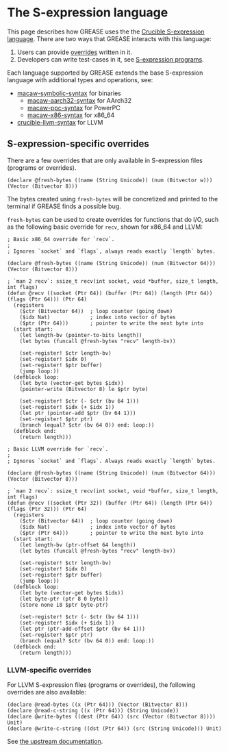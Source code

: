 # The S-expression language

This page describes how GREASE uses the the [Crucible S-expression language].
There are two ways that GREASE interacts with this language:

1. Users can provide [overrides](overrides.md) written in it.
2. Developers can write test-cases in it, see [S-expression programs](sexp-progs.md).

Each language supported by GREASE extends the base S-expression language with
additional types and operations, see:

- [macaw-symbolic-syntax] for binaries
  - [macaw-aarch32-syntax] for AArch32
  - [macaw-ppc-syntax] for PowerPC
  - [macaw-x86-syntax] for x86_64
- [crucible-llvm-syntax] for LLVM

[Crucible S-expression language]: https://github.com/GaloisInc/crucible/tree/master/crucible-syntax
[macaw-symbolic-syntax]: https://github.com/GaloisInc/macaw/tree/master/symbolic-syntax
[macaw-aarch32-syntax]: https://github.com/GaloisInc/macaw/tree/master/macaw-aarch32-syntax
[macaw-ppc-syntax]: https://github.com/GaloisInc/macaw/tree/master/macaw-ppc-syntax
[macaw-x86-syntax]: https://github.com/GaloisInc/macaw/tree/master/macaw-x86-syntax
[crucible-llvm-syntax]: https://github.com/GaloisInc/crucible/tree/master/crucible-llvm-syntax

## S-expression-specific overrides

There are a few overrides that are only available in S-expression files
(programs or overrides).
```
(declare @fresh-bytes ((name (String Unicode)) (num (Bitvector w))) (Vector (Bitvector 8)))
```

The bytes created using `fresh-bytes` will be concretized and printed to the
terminal if GREASE finds a possible bug.

`fresh-bytes` can be used to create overrides for functions that do I/O, such
as the following basic override for `recv`, shown for x86_64 and LLVM:

```
; Basic x86_64 override for `recv`.
;
; Ignores `socket` and `flags`, always reads exactly `length` bytes.

(declare @fresh-bytes ((name (String Unicode)) (num (Bitvector 64))) (Vector (Bitvector 8)))

; `man 2 recv`: ssize_t recv(int socket, void *buffer, size_t length, int flags)
(defun @recv ((socket (Ptr 64)) (buffer (Ptr 64)) (length (Ptr 64)) (flags (Ptr 64))) (Ptr 64)
  (registers
    ($ctr (Bitvector 64))  ; loop counter (going down)
    ($idx Nat)             ; index into vector of bytes
    ($ptr (Ptr 64)))       ; pointer to write the next byte into
  (start start:
    (let length-bv (pointer-to-bits length))
    (let bytes (funcall @fresh-bytes "recv" length-bv))

    (set-register! $ctr length-bv)
    (set-register! $idx 0)
    (set-register! $ptr buffer)
    (jump loop:))
  (defblock loop:
    (let byte (vector-get bytes $idx))
    (pointer-write (Bitvector 8) le $ptr byte)

    (set-register! $ctr (- $ctr (bv 64 1)))
    (set-register! $idx (+ $idx 1))
    (let ptr (pointer-add $ptr (bv 64 1)))
    (set-register! $ptr ptr)
    (branch (equal? $ctr (bv 64 0)) end: loop:))
  (defblock end:
    (return length)))
```
```
; Basic LLVM override for `recv`.
;
; Ignores `socket` and `flags`. Always reads exactly `length` bytes.

(declare @fresh-bytes ((name (String Unicode)) (num (Bitvector 64))) (Vector (Bitvector 8)))

; `man 2 recv`: ssize_t recv(int socket, void *buffer, size_t length, int flags)
(defun @recv ((socket (Ptr 32)) (buffer (Ptr 64)) (length (Ptr 64)) (flags (Ptr 32))) (Ptr 64)
  (registers
    ($ctr (Bitvector 64))  ; loop counter (going down)
    ($idx Nat)             ; index into vector of bytes
    ($ptr (Ptr 64)))       ; pointer to write the next byte into
  (start start:
    (let length-bv (ptr-offset 64 length))
    (let bytes (funcall @fresh-bytes "recv" length-bv))

    (set-register! $ctr length-bv)
    (set-register! $idx 0)
    (set-register! $ptr buffer)
    (jump loop:))
  (defblock loop:
    (let byte (vector-get bytes $idx))
    (let byte-ptr (ptr 8 0 byte))
    (store none i8 $ptr byte-ptr)

    (set-register! $ctr (- $ctr (bv 64 1)))
    (set-register! $idx (+ $idx 1))
    (let ptr (ptr-add-offset $ptr (bv 64 1)))
    (set-register! $ptr ptr)
    (branch (equal? $ctr (bv 64 0)) end: loop:))
  (defblock end:
    (return length)))
```

### LLVM-specific overrides

For LLVM S-expression files (programs or overrides), the following overrides are also available:
```
(declare @read-bytes ((x (Ptr 64))) (Vector (Bitvector 8)))
(declare @read-c-string ((x (Ptr 64))) (String Unicode))
(declare @write-bytes ((dest (Ptr 64)) (src (Vector (Bitvector 8)))) Unit)
(declare @write-c-string ((dst (Ptr 64)) (src (String Unicode))) Unit)
```

See [the upstream documentation](https://github.com/GaloisInc/crucible/blob/master/crucible-llvm-syntax/README.md#string-manipulation).

